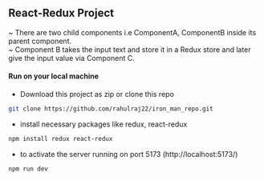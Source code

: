 ## React-Redux Project
~ There are two child components i.e ComponentA, ComponentB inside its parent component. <br>
~ Component B takes the input text and store it in a Redux store and later give the input value via Component C. <br>

#### Run on your local machine
- Download this project as zip or clone this repo
```bash
git clone https://github.com/rahulraj22/iron_man_repo.git
```
- install necessary packages like redux, react-redux
```bash
npm install redux react-redux
```
- to activate the server running on port 5173 (http://localhost:5173/)
```
npm run dev
```

